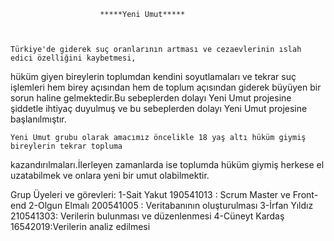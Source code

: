                         *****Yeni Umut*****

    

    Türkiye'de giderek suç oranlarının artması ve cezaevlerinin ıslah edici özelliğini kaybetmesi,
hüküm giyen bireylerin toplumdan kendini soyutlamaları ve tekrar suç işlemleri hem birey açısından 
hem de toplum açısından giderek büyüyen bir sorun haline gelmektedir.Bu sebeplerden dolayı Yeni Umut
projesine şiddetle ihtiyaç duyulmuş ve bu sebeplerden dolayı Yeni Umut projesine başlanılmıştır.


    Yeni Umut grubu olarak amacımız öncelikle 18 yaş altı hüküm giymiş bireylerin tekrar topluma
kazandırılmaları.İlerleyen zamanlarda ise toplumda hüküm giymiş herkese el uzatabilmek ve onlara yeni
bir umut olabilmektir.


Grup Üyeleri ve görevleri:
1-Sait Yakut 190541013 : Scrum Master ve Front-end
2-Olgun Elmalı 200541005 : Veritabanının oluşturulması
3-İrfan Yıldız 210541303: Verilerin bulunması ve düzenlenmesi
4-Cüneyt Kardaş 16542019:Verilerin analiz edilmesi



    

